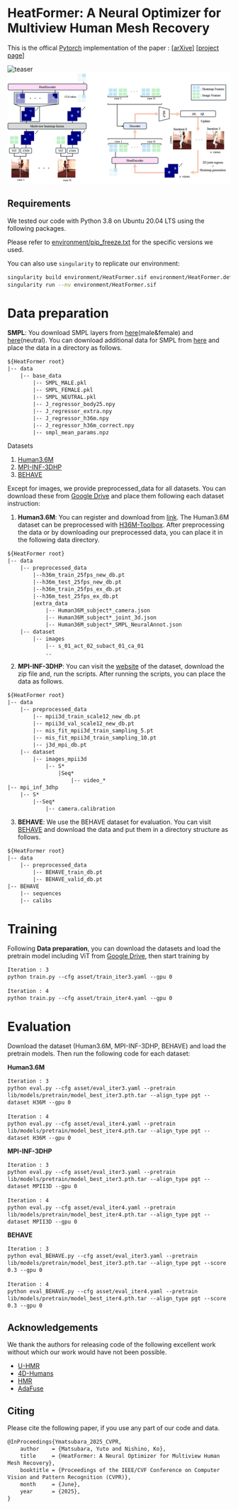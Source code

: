 # HeatFormer: A Neural Optimizer for Multiview Human Mesh Recovery
This is the offical [Pytorch](https://pytorch.org/) implementation of the paper : 
[[arXive](https://arxiv.org/abs/2412.04456)] [[project page](https://vision.ist.i.kyoto-u.ac.jp/research/heatformer/)]

![teaser](asset/images/teaser.png)
![teaser](asset/images/model.png)

## Requirements

We tested our code with Python 3.8 on Ubuntu 20.04 LTS using the following packages.

Please refer to [environment/pip_freeze.txt](environment/pip_freeze.txt) for the specific versions we used.

You can also use `singularity` to replicate our environment:
```bash
singularity build environment/HeatFormer.sif environment/HeatFormer.def
singularity run --nv environment/HeatFormer.sif
```

# Data preparation
**SMPL**: You download SMPL layers from [here](https://smpl.is.tue.mpg.de/)(male&female) and [here](https://smplify.is.tue.mpg.de/)(neutral). You can download additional data for SMPL from [here](https://drive.google.com/file/d/1gE3ceqV-606O3WeaoMPztNWc8Vu5n2Zx/view?usp=drive_link) and place the data in a directory as follows.
```
${HeatFormer root}
|-- data
    |-- base_data
        |-- SMPL_MALE.pkl
        |-- SMPL_FEMALE.pkl
        |-- SMPL_NEUTRAL.pkl
        |-- J_regressor_body25.npy
        |-- J_regressor_extra.npy
        |-- J_regressor_h36m.npy
        |-- J_regressor_h36m_correct.npy
        |-- smpl_mean_params.npz
```

Datasets
1. [Human3.6M](http://vision.imar.ro/human3.6m/description.php)
2. [MPI-INF-3DHP](http://gvv.mpi-inf.mpg.de/3dhp-dataset/)
3. [BEHAVE](https://virtualhumans.mpi-inf.mpg.de/behave/)

Except for images, we provide preprocessed_data for all datasets.
You can download these from [Google Drive](https://drive.google.com/file/d/1pg_vkcq-OkDxFu05EvhB_PNX0xVSMMxJ/view?usp=drive_link) and place them following each dataset instruction:

1. **Human3.6M**: You can register and download from [link](http://vision.imar.ro/human3.6m/description.php). The Human3.6M dataset can be preprocessed with [H36M-Toolbox](https://github.com/CHUNYUWANG/H36M-Toolbox). After preprocessing the data or by downloading our preprocessed data, you can place it in the following data directory.

```
${HeatFormer root}
|-- data
    |-- preprocessed_data
        |--h36m_train_25fps_new_db.pt
        |--h36m_test_25fps_new_db.pt
        |--h36m_train_25fps_ex_db.pt
        |--h36m_test_25fps_ex_db.pt
        |extra_data
            |-- Human36M_subject*_camera.json
            |-- Human36M_subject*_joint_3d.json
            |-- Human36M_subject*_SMPL_NeuralAnnot.json
    |-- dataset
        |-- images
            |-- s_01_act_02_subact_01_ca_01
            ..
```

2. **MPI-INF-3DHP**: You can visit the [website](http://gvv.mpi-inf.mpg.de/3dhp-dataset/) of the dataset, download the zip file and, run the scripts. After running the scripts, you can place the data as follows.

```
${HeatFormer root}
|-- data
    |-- preprocessed_data
        |-- mpii3d_train_scale12_new_db.pt
        |-- mpii3d_val_scale12_new_db.pt
        |-- mis_fit_mpii3d_train_sampling_5.pt
        |-- mis_fit_mpii3d_train_sampling_10.pt
        |-- j3d_mpi_db.pt
    |-- dataset
        |-- images_mpii3d
            |-- S*
                |Seq*
                    |-- video_*
|-- mpi_inf_3dhp
    |-- S*
        |--Seq*
            |-- camera.calibration
```

3. **BEHAVE**: We use the BEHAVE dataset for evaluation. You can visit [BEHAVE](https://virtualhumans.mpi-inf.mpg.de/behave/) and download the data and put them in a directory structure as follows.
```
${HeatFormer root}
|-- data
    |-- preprocessed_data
        |-- BEHAVE_train_db.pt
        |-- BEHAVE_valid_db.pt
|-- BEHAVE
    |-- sequences
    |-- calibs
```

# Training
Following **Data preparation**, you can download the datasets and load the pretrain model including ViT from [Google Drive](https://drive.google.com/file/d/1MTRmrv6rIdeCQktHAZAFlSBE3WT6aRF4/view?usp=drive_link), then start training by
```
Iteration : 3
python train.py --cfg asset/train_iter3.yaml --gpu 0

Iteration : 4
python train.py --cfg asset/train_iter4.yaml --gpu 0
```

# Evaluation
Download the dataset (Human3.6M, MPI-INF-3DHP, BEHAVE) and load the pretrain models. Then run the following code for each dataset:

**Human3.6M**
```
Iteration : 3
python eval.py --cfg asset/eval_iter3.yaml --pretrain lib/models/pretrain/model_best_iter3.pth.tar --align_type pgt --dataset H36M --gpu 0

Iteration : 4
python eval.py --cfg asset/eval_iter4.yaml --pretrain lib/models/pretrain/model_best_iter4.pth.tar --align_type pgt --dataset H36M --gpu 0
```

**MPI-INF-3DHP**
```
Iteration : 3
python eval.py --cfg asset/eval_iter3.yaml --pretrain lib/models/pretrain/model_best_iter3.pth.tar --align_type pgt --dataset MPII3D --gpu 0

Iteration : 4
python eval.py --cfg asset/eval_iter4.yaml --pretrain lib/models/pretrain/model_best_iter4.pth.tar --align_type pgt --dataset MPII3D --gpu 0
```

**BEHAVE**
```
Iteration : 3
python eval_BEHAVE.py --cfg asset/eval_iter3.yaml --pretrain lib/models/pretrain/model_best_iter3.pth.tar --align_type pgt --score 0.3 --gpu 0

Iteration : 4
python eval_BEHAVE.py --cfg asset/eval_iter4.yaml --pretrain lib/models/pretrain/model_best_iter4.pth.tar --align_type pgt --score 0.3 --gpu 0
```

## Acknowledgements
We thank the authors for releasing code of the following excellent work without which our work would have not been possible.
- [U-HMR](https://github.com/XiaobenLi00/U-HMR)
- [4D-Humans](https://github.com/shubham-goel/4D-Humans)
- [HMR](https://github.com/akanazawa/hmr)
- [AdaFuse](https://github.com/zhezh/adafuse-3d-human-pose)


## Citing
Please cite the following paper, if you use any part of our code and data.

```
@InProceedings{Ymatsubara_2025_CVPR,
    author    = {Matsubara, Yuto and Nishino, Ko},
    title     = {HeatFormer: A Neural Optimizer for Multiview Human Mesh Recovery},
    booktitle = {Proceedings of the IEEE/CVF Conference on Computer Vision and Pattern Recognition (CVPR)},
    month     = {June},
    year      = {2025},
}
```
